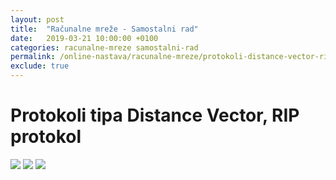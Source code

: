 ```yaml
---
layout: post
title:  "Računalne mreže - Samostalni rad"
date:   2019-03-21 10:00:00 +0100
categories: racunalne-mreze samostalni-rad
permalink: /online-nastava/racunalne-mreze/protokoli-distance-vector-rip/
exclude: true
---
```


# Protokoli tipa Distance Vector, RIP protokol

<img src="https://drive.google.com/uc?export=view&id=1Ob7NU5BfGsUE0vSiNdK4_xpqEzh7-iRb">
<img src="https://drive.google.com/uc?export=view&id=1OcmRVP3PW686gpkeqzHJDAGXgl-rTnaK">
<img src="https://drive.google.com/uc?export=view&id=1OiFBnWZ4Zb-eM4npVq2y2jCOqYTvLLHj">